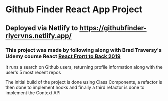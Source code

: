 # Github Finder React App Project

## Deployed via Netlify to https://githubfinder-rlycrvns.netlify.app/

### This project was made by following along with Brad Traversy's Udemy course React [React Front to Back 2019](https://www.udemy.com/course/modern-react-front-to-back/)

It runs a search on Github users, returning profile information along with the user's 5 most recent repos

The initial build of the project is done using Class Components, a refactor is then done to implement hooks and finally a third refactor is done to implement the Context API

